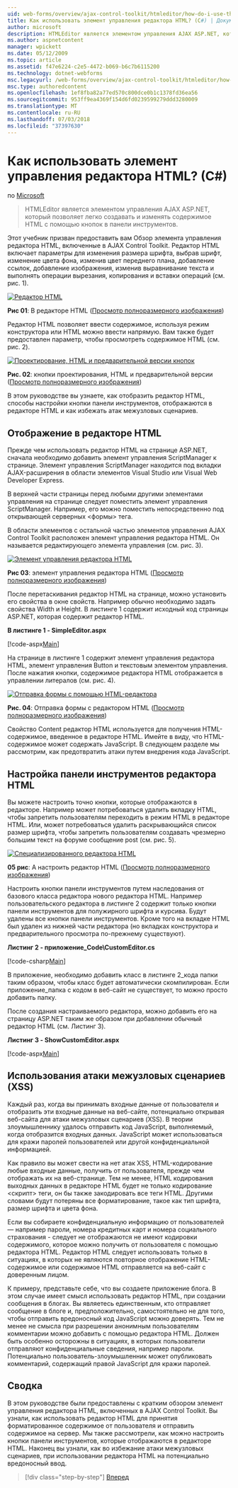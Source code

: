 ```yaml
---
uid: web-forms/overview/ajax-control-toolkit/htmleditor/how-do-i-use-the-html-editor-control-cs
title: Как использовать элемент управления редактора HTML? (C#) | Документация Майкрософт
author: microsoft
description: HTMLEditor является элементом управления AJAX ASP.NET, который позволяет легко создавать и изменять содержимое HTML с помощью кнопок в панели инструментов.
ms.author: aspnetcontent
manager: wpickett
ms.date: 05/12/2009
ms.topic: article
ms.assetid: f47e6224-c2e5-4472-b069-b6c7b6115200
ms.technology: dotnet-webforms
msc.legacyurl: /web-forms/overview/ajax-control-toolkit/htmleditor/how-do-i-use-the-html-editor-control-cs
msc.type: authoredcontent
ms.openlocfilehash: 1ef8fba82a77ed570c800dce0b1c1378fd36ea56
ms.sourcegitcommit: 953ff9ea4369f154d6fd0239599279ddd3280009
ms.translationtype: MT
ms.contentlocale: ru-RU
ms.lasthandoff: 07/03/2018
ms.locfileid: "37397630"
---
```

<a name="how-do-i-use-the-html-editor-control-c"></a>Как использовать элемент управления редактора HTML? (C#)
====================
по [Microsoft](https://github.com/microsoft)

> HTMLEditor является элементом управления AJAX ASP.NET, который позволяет легко создавать и изменять содержимое HTML с помощью кнопок в панели инструментов.


Этот учебник призван предоставить вам Обзор элемента управления редактора HTML, включенные в AJAX Control Toolkit. Редактор HTML включает параметры для изменения размера шрифта, выбрав шрифт, изменение цвета фона, изменив цвет переднего плана, добавление ссылок, добавление изображения, изменив выравнивание текста и выполнять операции вырезания, копирования и вставки операций (см. рис. 1).


[![Редактор HTML](how-do-i-use-the-html-editor-control-cs/_static/image1.jpg)](how-do-i-use-the-html-editor-control-cs/_static/image1.png)

**Рис 01**: В редакторе HTML ([Просмотр полноразмерного изображения](how-do-i-use-the-html-editor-control-cs/_static/image2.png))


Редактор HTML позволяет ввести содержимое, используя режим конструктора или HTML можно ввести напрямую. Вам также будет предоставлен параметр, чтобы просмотреть содержимое HTML (см. рис. 2).


[![Проектирование, HTML и предварительной версии кнопок](how-do-i-use-the-html-editor-control-cs/_static/image2.jpg)](how-do-i-use-the-html-editor-control-cs/_static/image3.png)

**Рис. 02**: кнопки проектирования, HTML и предварительной версии ([Просмотр полноразмерного изображения](how-do-i-use-the-html-editor-control-cs/_static/image4.png))


В этом руководстве вы узнаете, как отобразить редактор HTML, способы настройки кнопки панели инструментов, отображаются в редакторе HTML и как избежать атак межузловых сценариев.

## <a name="displaying-the-html-editor"></a>Отображение в редакторе HTML

Прежде чем использовать редактор HTML на странице ASP.NET, сначала необходимо добавить элемент управления ScriptManager к странице. Элемент управления ScriptManager находится под вкладки AJAX-расширения в области элементов Visual Studio или Visual Web Developer Express.

В верхней части страницы перед любыми другими элементами управления на странице следует поместить элемент управления ScriptManager. Например, его можно поместить непосредственно под открывающей серверных &lt;формы&gt; тега.

В области элементов с остальной частью элементов управления AJAX Control Toolkit расположен элемент управления редактора HTML. Он называется редактирующего элемента управления (см. рис. 3).


[![Элемент управления редактора HTML](how-do-i-use-the-html-editor-control-cs/_static/image3.jpg)](how-do-i-use-the-html-editor-control-cs/_static/image5.png)

**Рис 03**: элемент управления редактора HTML ([Просмотр полноразмерного изображения](how-do-i-use-the-html-editor-control-cs/_static/image6.png))


После перетаскивания редактор HTML на странице, можно установить его свойства в окне свойств. Например обычно необходимо задать свойства Width и Height. В листинге 1 содержит исходный код страницы ASP.NET, которая содержит редактор HTML.

**В листинге 1 - SimpleEditor.aspx**

[!code-aspx[Main](how-do-i-use-the-html-editor-control-cs/samples/sample1.aspx)]

На странице в листинге 1 содержит элемент управления редактора HTML, элемент управления Button и текстовым элементом управления. После нажатия кнопки, содержимое редактора HTML отображается в управлении литералов (см. рис. 4).


[![Отправка формы с помощью HTML-редактора](how-do-i-use-the-html-editor-control-cs/_static/image4.jpg)](how-do-i-use-the-html-editor-control-cs/_static/image7.png)

**Рис. 04**: Отправка формы с редактором HTML ([Просмотр полноразмерного изображения](how-do-i-use-the-html-editor-control-cs/_static/image8.png))


Свойство Content редактор HTML используется для получения HTML-содержимое, введенное в редакторе HTML. Имейте в виду, что HTML-содержимое может содержать JavaScript. В следующем разделе мы рассмотрим, как предотвратить атаки путем внедрения кода JavaScript.

## <a name="customizing-the-html-editor-toolbar"></a>Настройка панели инструментов редактора HTML

Вы можете настроить точно кнопки, которые отображаются в редакторе. Например может потребоваться удалить вкладку HTML, чтобы запретить пользователям переходить в режим HTML в редакторе HTML. Или, может потребоваться удалить раскрывающийся список размер шрифта, чтобы запретить пользователям создавать чрезмерно большим текст на форуме сообщение post (см. рис. 5).


[![Специализированного редактора HTML](how-do-i-use-the-html-editor-control-cs/_static/image5.jpg)](how-do-i-use-the-html-editor-control-cs/_static/image9.png)

**05 рис**: A настроить редактор HTML ([Просмотр полноразмерного изображения](how-do-i-use-the-html-editor-control-cs/_static/image10.png))


Настроить кнопки панели инструментов путем наследования от базового класса редактора нового редактора HTML. Например пользовательского редактора в листинге 2 содержит только кнопки панели инструментов для полужирного шрифта и курсива. Будут удалены все кнопки панели инструментов. Кроме того на вкладке HTML был удален из нижней части редактора (но вкладках конструктора и предварительного просмотра по-прежнему существуют).

**Листинг 2 - приложение\_Code\CustomEditor.cs**

[!code-csharp[Main](how-do-i-use-the-html-editor-control-cs/samples/sample2.cs)]

В приложение, необходимо добавить класс в листинге 2\_кода папки таким образом, чтобы класс будет автоматически скомпилирован. Если приложение\_папка с кодом в веб-сайт не существует, то можно просто добавить папку.

После создания настраиваемого редактора, можно добавить его на страницу ASP.NET таким же образом при добавлении обычный редактор HTML (см. Листинг 3).

**Листинг 3 - ShowCustomEditor.aspx**

[!code-aspx[Main](how-do-i-use-the-html-editor-control-cs/samples/sample3.aspx)]

## <a name="avoiding-cross-site-scripting-xss-attacks"></a>Использования атаки межузловых сценариев (XSS)

Каждый раз, когда вы принимать входные данные от пользователя и отобразить эти входные данные на веб-сайте, потенциально открывая веб-сайта для атаки межузловых сценариев (XSS). В теории злоумышленнику удалось отправить код JavaScript, выполняемый, когда отобразится входных данных. JavaScript может использоваться для кражи паролей пользователей или другой конфиденциальной информацией.

Как правило вы может свести на нет атак XSS, HTML-кодирование любые входные данные, получить от пользователя, прежде чем отображать их на веб-странице. Тем не менее, HTML кодирования выходных данных в редакторе HTML будет не только кодирование &lt;скрипт&gt; теги, он бы также закодировать все теги HTML. Другими словами будут потеряны все форматирование, такое как тип шрифта, размер шрифта и цвета фона.

Если вы собираете конфиденциальную информацию от пользователей — например пароли, номера кредитных карт и номера социального страхования - следует не отображаются не имеют кодировки содержимого, которое можно получить от пользователя с помощью редактора HTML. Редактор HTML следует использовать только в ситуациях, в которых не являются повторное отображение HTML-содержимое или содержимое HTML отправляется на веб-сайт с доверенным лицом.

К примеру, представьте себе, что вы создаете приложение блога. В этом случае имеет смысл использовать редактор HTML, при создании сообщения в блогах. Вы являетесь единственным, кто отправляет сообщение в блоге и, предположительно, самостоятельно не для того, чтобы отправить вредоносный код JavaScript можно доверять. Тем не менее не смысла при разрешении анонимным пользователям комментарии можно добавить с помощью редактора HTML. Должен быть особенно осторожны в ситуациях, в которых пользователи отправляют конфиденциальные сведения, например пароли. Потенциально пользователь-злоумышленник может опубликовать комментарий, содержащий правой JavaScript для кражи паролей.

## <a name="summary"></a>Сводка

В этом руководстве были предоставлены с кратким обзором элемент управления редактора HTML, включенных в AJAX Control Toolkit. Вы узнали, как использовать редактор HTML для принятия форматированное содержимое от пользователя и отправить содержимое на сервер. Мы также рассмотрели, как можно настроить кнопки панели инструментов, которые отображаются в редакторе HTML. Наконец вы узнали, как во избежание атаки межузловых сценариев, при использовании редактора HTML на потенциально вредоносный ввод.

> [!div class="step-by-step"]
> [Вперед](how-do-i-use-the-html-editor-control-vb.md)

